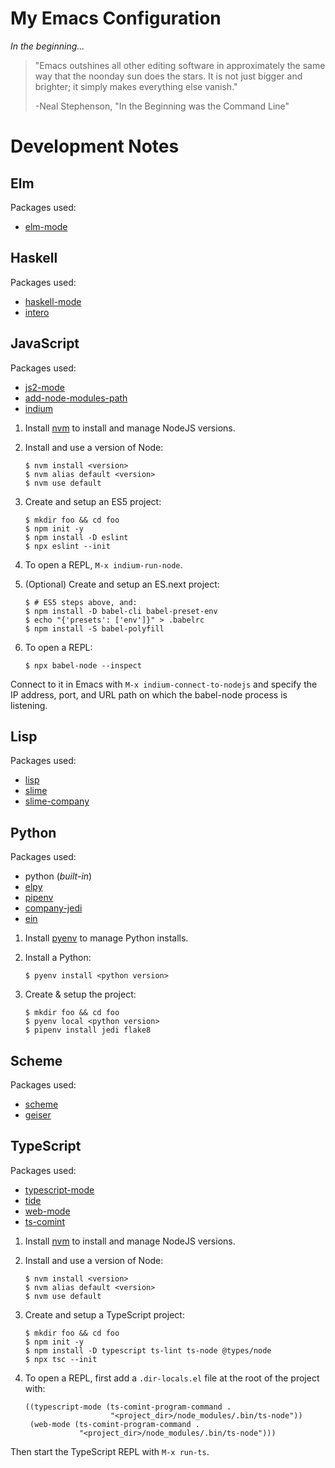 # My Emacs Configuration

*In the beginning...*

> "Emacs outshines all other editing software in approximately the
> same way that the noonday sun does the stars.  It is not just bigger
> and brighter; it simply makes everything else vanish."
>
> -Neal Stephenson, "In the Beginning was the Command Line"

# Development Notes

## Elm

Packages used:

* [elm-mode](https://github.com/jcollard/elm-mode)

## Haskell

Packages used:

* [haskell-mode](https://github.com/haskell/haskell-mode)
* [intero](https://commercialhaskell.github.io/intero/)

## JavaScript

Packages used:

* [js2-mode](https://github.com/mooz/js2-mode/)
* [add-node-modules-path](https://github.com/codesuki/add-node-modules-path)
* [indium](https://indium.readthedocs.io/en/latest/index.html)

1. Install [nvm](https://github.com/creationix/nvm) to install and manage NodeJS versions.

2. Install and use a version of Node:

    ```
    $ nvm install <version>
    $ nvm alias default <version>
    $ nvm use default
    ```

3. Create and setup an ES5 project:

    ```
    $ mkdir foo && cd foo
    $ npm init -y
    $ npm install -D eslint
    $ npx eslint --init
    ```

4. To open a REPL, `M-x indium-run-node`.

5. (Optional) Create and setup an ES.next project:

    ```
    $ # ES5 steps above, and:
    $ npm install -D babel-cli babel-preset-env
    $ echo "{'presets': ['env']}" > .babelrc
    $ npm install -S babel-polyfill
    ```

6. To open a REPL:

    ```
    $ npx babel-node --inspect
    ```

Connect to it in Emacs with `M-x indium-connect-to-nodejs` and specify
the IP address, port, and URL path on which the babel-node process is
listening.

## Lisp

Packages used:

* [lisp](*built-in*)
* [slime](https://common-lisp.net/project/slime/)
* [slime-company](https://github.com/anwyn/slime-company)

## Python

Packages used:

* python (*built-in*)
* [elpy](https://elpy.readthedocs.io/en/latest/index.html)
* [pipenv](https://github.com/pwalsh/pipenv.el)
* [company-jedi](https://github.com/syohex/emacs-company-jedi)
* [ein](http://millejoh.github.io/emacs-ipython-notebook/)

1. Install [pyenv](https://github.com/pyenv/pyenv) to manage Python installs.

2. Install a Python:

    ```
    $ pyenv install <python version>
    ```

3. Create & setup the project:

    ```
    $ mkdir foo && cd foo
    $ pyenv local <python version>
    $ pipenv install jedi flake8
    ```

## Scheme

Packages used:

* [scheme](*built-in*)
* [geiser](http://www.nongnu.org/geiser/)

## TypeScript

Packages used:

* [typescript-mode](https://github.com/ananthakumaran/typescript.el)
* [tide](https://github.com/ananthakumaran/tide)
* [web-mode](http://web-mode.org/)
* [ts-comint](https://github.com/josteink/ts-comint)

1. Install [nvm](https://github.com/creationix/nvm) to install and manage NodeJS versions.

2. Install and use a version of Node:

    ```
    $ nvm install <version>
    $ nvm alias default <version>
    $ nvm use default
    ```

3. Create and setup a TypeScript project:

    ```
    $ mkdir foo && cd foo
    $ npm init -y
    $ npm install -D typescript ts-lint ts-node @types/node
    $ npx tsc --init
    ```

4. To open a REPL, first add a `.dir-locals.el` file at the root of
the project with:

    ```
    ((typescript-mode (ts-comint-program-command .
                       "<project_dir>/node_modules/.bin/ts-node"))
     (web-mode (ts-comint-program-command .
                "<project_dir>/node_modules/.bin/ts-node")))
    ```

Then start the TypeScript REPL with `M-x run-ts`.
